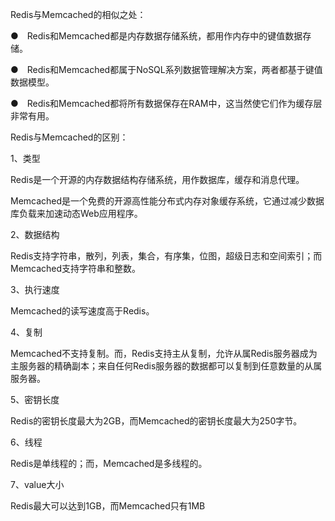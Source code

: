 Redis与Memcached的相似之处：

●　Redis和Memcached都是内存数据存储系统，都用作内存中的键值数据存储。

●　Redis和Memcached都属于NoSQL系列数据管理解决方案，两者都基于键值数据模型。

●　Redis和Memcached都将所有数据保存在RAM中，这当然使它们作为缓存层非常有用。



Redis与Memcached的区别：

1、类型

Redis是一个开源的内存数据结构存储系统，用作数据库，缓存和消息代理。

Memcached是一个免费的开源高性能分布式内存对象缓存系统，它通过减少数据库负载来加速动态Web应用程序。

2、数据结构

Redis支持字符串，散列，列表，集合，有序集，位图，超级日志和空间索引；而Memcached支持字符串和整数。

3、执行速度

Memcached的读写速度高于Redis。

4、复制

Memcached不支持复制。而，Redis支持主从复制，允许从属Redis服务器成为主服务器的精确副本；来自任何Redis服务器的数据都可以复制到任意数量的从属服务器。

5、密钥长度

Redis的密钥长度最大为2GB，而Memcached的密钥长度最大为250字节。

6、线程

Redis是单线程的；而，Memcached是多线程的。

7、value大小

Redis最大可以达到1GB，而Memcached只有1MB
